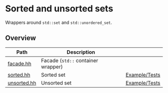 # Sorted and unsorted sets

Wrappers around `std::set` and `std::unordered_set`.


## Overview

| Path                       | Description                        |                                   |
| -------------------------- | ---------------------------------- | --------------------------------- |
| [facade.hh](facade.hh)     | Facade (`std::` container wrapper) |                                   |
| [sorted.hh](sorted.hh)     | Sorted set                         | [Example/Tests](sorted.test.cc)   |
| [unsorted.hh](unsorted.hh) | Unsorted set                       | [Example/Tests](unsorted.test.cc) |
